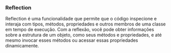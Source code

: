 ### Reflection

Reflection é uma funcionalidade que permite que o código inspecione e interaja com tipos, métodos, propriedades e outros membros de uma classe em tempo de execução. Com a reflexão, você pode obter informações sobre a estrutura de um objeto, como seus métodos e propriedades, e até mesmo invocar esses métodos ou acessar essas propriedades dinamicamente.
